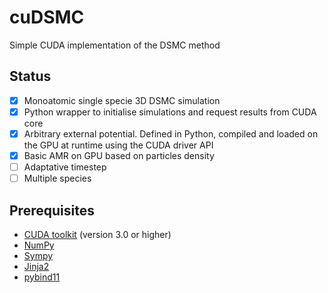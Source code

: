 # cuDSMC
Simple CUDA implementation of the DSMC method

## Status

- [x] Monoatomic single specie 3D DSMC simulation
- [x] Python wrapper to initialise simulations and request results from CUDA core
- [x] Arbitrary external potential. Defined in Python, compiled and loaded on the GPU at runtime using the CUDA driver API
- [x] Basic AMR on GPU based on particles density
- [ ] Adaptative timestep
- [ ] Multiple species

## Prerequisites

- [CUDA toolkit](https://developer.nvidia.com/cuda-toolkit) (version 3.0 or higher)
- [NumPy](https://numpy.org/)
- [Sympy](https://www.sympy.org/en/index.html)
- [Jinja2](https://jinja.palletsprojects.com/en/2.11.x/)
- [pybind11](https://github.com/pybind/pybind11)

